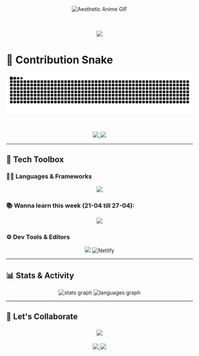 <p align="center">
  <img src="https://media.giphy.com/media/LMcB8XospGZO8UQq87/giphy.gif" width="700" alt="Aesthetic Anime GIF">
</p>

<h1 align="center">
  <img src="https://readme-typing-svg.herokuapp.com/?font=Fira+Code&size=30&center=true&vCenter=true&width=500&height=70&lines=Hey+There!+👋;I'm+IMANE+MESKI;Creative+Coder+%26+Dreamer" />
</h1>

<h1> 🐍 Contribution Snake</h1>
<p align="center">
  <img src="https://raw.githubusercontent.com/im44nne/im44nne/output/snake.svg" />
</p>

<br/>

<p align="center">
  <a href="https://github.com/im44nne?tab=followers">
    <img src="https://custom-icon-badges.demolab.com/github/followers/im44nne?color=7F00FF&labelColor=4B0082&style=for-the-badge&logo=person-add&label=Follow&logoColor=white"/>
  </a>
  <a href="https://github.com/im44nne?tab=repositories">
    <img src="https://custom-icon-badges.demolab.com/github/stars/yourusername?color=ff69b4&style=for-the-badge&labelColor=ff1493&logo=star"/>
  </a>
</p>

---

## 🧰 Tech Toolbox

### 👨‍💻 Languages & Frameworks

<div align="center">
  <img src="https://skillicons.dev/icons?i=html,css,php,bootstrap,tailwind" />
</div>

### 📚 Wanna learn this week (21-04 till 27-04):

<div align="center">
  <img src="https://skillicons.dev/icons?i=bootstrap,tailwind,js" />
</div>

### ⚙️ Dev Tools & Editors

<div align="center">
  <img src="https://skillicons.dev/icons?i=vscode,git,github" />
  <img src="https://www.vectorlogo.zone/logos/netlify/netlify-icon.svg" width="40" title="Netlify" />
</div>

---

## 📊 Stats & Activity

<div align="center">
  <img src="https://github-readme-stats.vercel.app/api?username=im44nne&hide_title=false&hide_rank=false&show_icons=true&include_all_commits=true&count_private=true&disable_animations=false&theme=dracula&locale=en&hide_border=false&order=1" height="150" alt="stats graph"  />
  <img src="https://github-readme-stats.vercel.app/api/top-langs?username=im44nne&locale=en&hide_title=false&layout=compact&card_width=320&langs_count=5&theme=dracula&hide_border=false&order=2" height="150" alt="languages graph"  />
</div>

---

## 🌟 Let's Collaborate

<h3 align="center">
  <img src="https://readme-typing-svg.herokuapp.com/?font=Fira+Code&size=24&center=true&vCenter=true&width=500&height=50&duration=4000&lines=Let’s+build+cool+stuff+together!;Drop+me+a+message+anytime!" />
</h3>

<div align="center">
  <a href="mailto:meskiimane42@gmail.com">
    <img src="https://img.shields.io/badge/Gmail-EA4335?style=for-the-badge&logo=gmail&logoColor=white" />
  </a>

  <a href="https://yourportfolio.link" target="_blank">
    <img src="https://img.shields.io/badge/Portfolio-4A00E0?style=for-the-badge&logo=about-dot-me&logoColor=white" />
  </a>
</div>

<br/>

<div align="center">
  <img width="100%" src="https://capsule-render.vercel.app/api?type=waving&color=0:4A00E0,100:8E2DE2&height=200&section=footer&text
